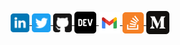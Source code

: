 <!-- <p align="center">
  <img src = "/banner.svg" width=700px>
</p> -->

<!--   
Contact  | 
------------- | 
<a href="https://www.linkedin.com/in/vivekhotti/"><img align="left" alt="Vivek's LinkedIn" width="30px" src="https://github.com/edent/SuperTinyIcons/blob/master/images/svg/linkedin.svg" /> <a href="https://twitter.com/hotti_vivek"><img align="left" alt="Vivek's Twitter" width="30px" src="https://github.com/edent/SuperTinyIcons/blob/master/images/svg/twitter.svg" /><a href="https://github.com/Vivek-Hotti"><img align="left" alt="Vivek's GitHub" width="30px" src="https://raw.githubusercontent.com/edent/SuperTinyIcons/9f13284dfaa5ec877e42fff53f0bc6ba6ff82953/images/svg/github.svg" /> <a href="https://dev.to/vivekz_991"><img align="left" alt="Vivek's DevProfile" width="35px" src="https://raw.githubusercontent.com/edent/SuperTinyIcons/9f13284dfaa5ec877e42fff53f0bc6ba6ff82953/images/svg/dev_to.svg" /><a href="mailto: vivekshotti@gmail.com"><img align="left" alt="Vivek's Mail" width="34px" src="https://raw.githubusercontent.com/edent/SuperTinyIcons/9f13284dfaa5ec877e42fff53f0bc6ba6ff82953/images/svg/gmail.svg" /><a href="https://stackoverflow.com/users/14064881/vivek-hotti"><img align="left" alt="Vivek's Stackoverflow" width="34px" src="https://raw.githubusercontent.com/edent/SuperTinyIcons/9f13284dfaa5ec877e42fff53f0bc6ba6ff82953/images/svg/stackoverflow.svg" /> <a href="https://medium.com/@vivekshotti"><img align="left" alt="Vivek's Medium" width="37px" src="https://raw.githubusercontent.com/edent/SuperTinyIcons/9f13284dfaa5ec877e42fff53f0bc6ba6ff82953/images/svg/medium.svg" /></a>|  -->

  <p align="center">
  <a href="https://www.linkedin.com/in/vivekhotti/"><img align="center" alt="Vivek's LinkedIn" width="30px" src="https://github.com/edent/SuperTinyIcons/blob/master/images/svg/linkedin.svg" />
    <a href="https://twitter.com/hotti_vivek"><img align="center" alt="Vivek's Twitter" width="30px" src="https://github.com/edent/SuperTinyIcons/blob/master/images/svg/twitter.svg" />
      <a href="https://github.com/Vivek-Hotti"><img align="center" alt="Vivek's GitHub" width="30px" src="https://raw.githubusercontent.com/edent/SuperTinyIcons/9f13284dfaa5ec877e42fff53f0bc6ba6ff82953/images/svg/github.svg" />
        <a href="https://dev.to/vivekz_991"><img align="center" alt="Vivek's DevProfile" width="35px" src="https://raw.githubusercontent.com/edent/SuperTinyIcons/9f13284dfaa5ec877e42fff53f0bc6ba6ff82953/images/svg/dev_to.svg" />
          <a href="mailto: vivekshotti@gmail.com"><img align="center" alt="Vivek's Mail" width="34px" src="https://raw.githubusercontent.com/edent/SuperTinyIcons/9f13284dfaa5ec877e42fff53f0bc6ba6ff82953/images/svg/gmail.svg" />
            <a href="https://stackoverflow.com/users/14064881/vivek-hotti"><img align="center" alt="Vivek's Stackoverflow" width="34px" src="https://raw.githubusercontent.com/edent/SuperTinyIcons/9f13284dfaa5ec877e42fff53f0bc6ba6ff82953/images/svg/stackoverflow.svg" /> 
              <a href="https://medium.com/@vivekshotti"><img align="center" alt="Vivek's Medium" width="37px" src="https://raw.githubusercontent.com/edent/SuperTinyIcons/9f13284dfaa5ec877e42fff53f0bc6ba6ff82953/images/svg/medium.svg" />
      
    
</p>

